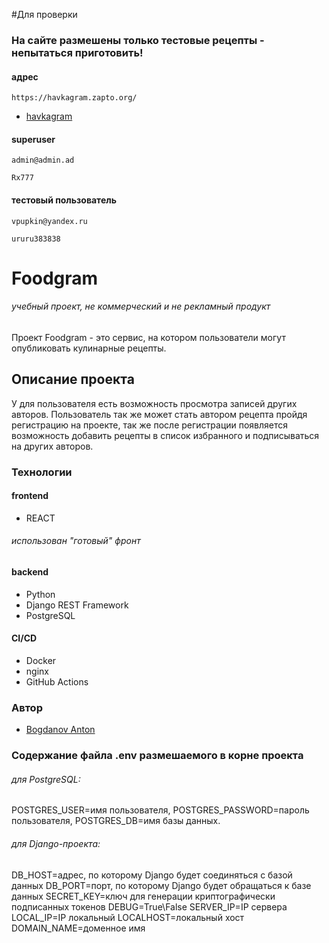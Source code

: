 #Для проверки
### На сайте размешены только тестовые рецепты - непытаться приготовить!
#### адрес
```
https://havkagram.zapto.org/
```
+ [havkagram](https://havkagram.zapto.org/)
#### superuser
```
admin@admin.ad
```
```
Rx777
```

#### тестовый пользователь
```
vpupkin@yandex.ru
```
```
ururu383838
```

# Foodgram
###### учебный проект, не коммерческий и не рекламный продукт

Проект Foodgram - это сервис, на котором пользователи могут опубликовать кулинарные рецепты.

## Описание проекта

У для пользователя есть возможность просмотра записей других авторов. Пользователь так же может стать автором рецепта пройдя регистрацию на проекте, так же после регистрации появляется возможность добавить рецепты в список избранного и подписываться на других авторов.


### Технологии

#### frontend
+ REACT
###### использован "готовый" фронт

#### backend
+ Python
+ Django REST Framework
+ PostgreSQL

#### CI/CD
+ Docker
+ nginx
+ GitHub Actions

### Автор
+ [Bogdanov Anton](https://github.com/Xawek/)

### Содержание файла .env размешаемого в корне проекта

###### для PostgreSQL:

POSTGRES_USER=имя пользователя,
POSTGRES_PASSWORD=пароль пользователя,
POSTGRES_DB=имя базы данных.

###### для Django-проекта:

DB_HOST=адрес, по которому Django будет соединяться с базой данных
DB_PORT=порт, по которому Django будет обращаться к базе данных
SECRET_KEY=ключ для генерации криптографически подписанных токенов
DEBUG=True\False
SERVER_IP=IP сервера
LOCAL_IP=IP локальный
LOCALHOST=локальный хост
DOMAIN_NAME=доменное имя
